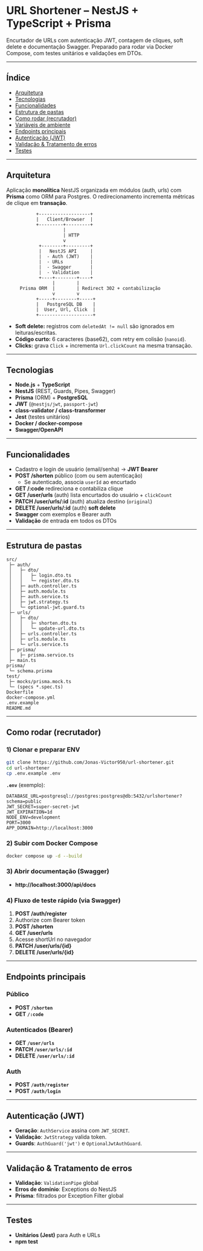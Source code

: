 # URL Shortener – NestJS + TypeScript + Prisma

Encurtador de URLs com autenticação JWT, contagem de cliques, soft delete e documentação Swagger. Preparado para rodar via Docker Compose, com testes unitários e validações em DTOs.

---

## Índice
- [Arquitetura](#arquitetura)
- [Tecnologias](#tecnologias)
- [Funcionalidades](#funcionalidades)
- [Estrutura de pastas](#estrutura-de-pastas)
- [Como rodar (recrutador)](#como-rodar-recrutador)
- [Variáveis de ambiente](#variáveis-de-ambiente)
- [Endpoints principais](#endpoints-principais)
- [Autenticação (JWT)](#autenticação-jwt)
- [Validação & Tratamento de erros](#validação--tratamento-de-erros)
- [Testes](#testes)

---

## Arquitetura

Aplicação **monolítica** NestJS organizada em módulos (auth, urls) com **Prisma** como ORM para Postgres. O redirecionamento incrementa métricas de clique em **transação**.

```
           +-------------------+
           |   Client/Browser  |
           +---------+---------+
                     |
                     | HTTP
                     v
            +--------+---------+
            |   NestJS API     |
            |  - Auth (JWT)    |
            |  - URLs          |
            |  - Swagger       |
            |  - Validation    |
            +----+--------+----+
                 |        |
     Prisma ORM  |        | Redirect 302 + contabilização
                 v        v
           +-----+--------+-----+
           |   PostgreSQL DB    |
           |  User, Url, Click  |
           +--------------------+
```

- **Soft delete:** registros com `deletedAt != null` são ignorados em leituras/escritas.
- **Código curto:** 6 caracteres (base62), com retry em colisão (`nanoid`).
- **Clicks:** grava `Click` + incrementa `Url.clickCount` na mesma transação.

---

## Tecnologias
- **Node.js** + **TypeScript**
- **NestJS** (REST, Guards, Pipes, Swagger)
- **Prisma** (ORM) + **PostgreSQL**
- **JWT** (`@nestjs/jwt`, `passport-jwt`)
- **class-validator / class-transformer**
- **Jest** (testes unitários)
- **Docker / docker-compose**
- **Swagger/OpenAPI**

---

## Funcionalidades
- Cadastro e login de usuário (email/senha) → **JWT Bearer**
- **POST /shorten** público (com ou sem autenticação)
  - Se autenticado, associa `userId` ao encurtado
- **GET /:code** redireciona e contabiliza clique
- **GET /user/urls** (auth) lista encurtados do usuário + `clickCount`
- **PATCH /user/urls/:id** (auth) atualiza destino (`original`)
- **DELETE /user/urls/:id** (auth) **soft delete**
- **Swagger** com exemplos e Bearer auth
- **Validação** de entrada em todos os DTOs

---

## Estrutura de pastas
```
src/
 ├─ auth/
 │   ├─ dto/
 │   │   ├─ login.dto.ts
 │   │   └─ register.dto.ts
 │   ├─ auth.controller.ts
 │   ├─ auth.module.ts
 │   ├─ auth.service.ts
 │   ├─ jwt.strategy.ts
 │   └─ optional-jwt.guard.ts
 ├─ urls/
 │   ├─ dto/
 │   │   ├─ shorten.dto.ts
 │   │   └─ update-url.dto.ts
 │   ├─ urls.controller.ts
 │   ├─ urls.module.ts
 │   └─ urls.service.ts
 ├─ prisma/
 │   ├─ prisma.service.ts
 ├─ main.ts
prisma/
 └─ schema.prisma
test/
 ├─ mocks/prisma.mock.ts
 └─ (specs *.spec.ts)
Dockerfile
docker-compose.yml
.env.example
README.md
```

---

## Como rodar (recrutador)

### 1) Clonar e preparar ENV
```bash
git clone https://github.com/Jonas-Victor950/url-shortener.git
cd url-shortener
cp .env.example .env
```

**`.env`** (exemplo):
```
DATABASE_URL=postgresql://postgres:postgres@db:5432/urlshortener?schema=public
JWT_SECRET=super-secret-jwt
JWT_EXPIRATION=1d
NODE_ENV=development
PORT=3000
APP_DOMAIN=http://localhost:3000
```

### 2) Subir com Docker Compose
```bash
docker compose up -d --build
```

### 3) Abrir documentação (Swagger)
- **http://localhost:3000/api/docs**

### 4) Fluxo de teste rápido (via Swagger)
1. **POST /auth/register**
2. Authorize com Bearer token
3. **POST /shorten**
4. **GET /user/urls**
5. Acesse shortUrl no navegador
6. **PATCH /user/urls/{id}**
7. **DELETE /user/urls/{id}**

---

## Endpoints principais

### Público
- **POST `/shorten`**
- **GET `/:code`**

### Autenticados (Bearer)
- **GET `/user/urls`**
- **PATCH `/user/urls/:id`**
- **DELETE `/user/urls/:id`**

### Auth
- **POST `/auth/register`**
- **POST `/auth/login`**

---

## Autenticação (JWT)
- **Geração**: `AuthService` assina com `JWT_SECRET`.
- **Validação**: `JwtStrategy` valida token.
- **Guards**: `AuthGuard('jwt')` e `OptionalJwtAuthGuard`.

---

## Validação & Tratamento de erros
- **Validação**: `ValidationPipe` global
- **Erros de domínio**: Exceptions do NestJS
- **Prisma**: filtrados por Exception Filter global

---

## Testes
- **Unitários (Jest)** para Auth e URLs
- **npm test**
